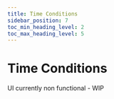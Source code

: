 ```yaml
---
title: Time Conditions
sidebar_position: 7
toc_min_heading_level: 2
toc_max_heading_level: 5
---
```


# Time Conditions

UI currently non functional - WIP